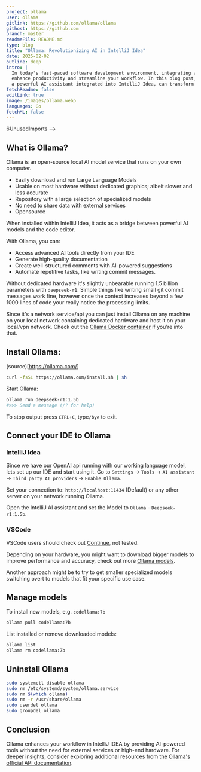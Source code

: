 ```yaml
---
project: ollama
user: ollama
gitlink: https://github.com/ollama/ollama
githost: https://github.com
branch: master
readmeFile: README.md
type: blog
title: "Ollama: Revolutionizing AI in IntelliJ Idea"
date: 2025-02-02
outline: deep
intro: |
  In today's fast-paced software development environment, integrating advanced AI tools like Ollama can significantly 
  enhance productivity and streamline your workflow. In this blog post, we'll explore how Ollama, 
  a powerful AI assistant integrated into IntelliJ Idea, can transform your coding experience.
fetchReadme: false
editLink: true
image: /images/ollama.webp
languages: Go
fetchML: false
---
```


<!--suppress CheckEmptyScriptTag, HtmlUnknownAttribute, ES6UnusedImports -->6UnusedImports -->
<script setup>
 import ArticleItem from '/components/ArticleItem.vue';
 import ArticleFooter from '/components/ArticleFooter.vue';
</script>
<ArticleItem :frontmatter="$frontmatter"/>

## What is Ollama?

Ollama is an open-source local AI model service that runs on your own computer.

- Easily download and run Large Language Models
- Usable on most hardware without dedicated graphics; albeit slower and less accurate
- Repository with a large selection of specialized models
- No need to share data with external services
- Opensource

When installed within IntelliJ Idea, it acts as a bridge between powerful AI models and the code editor.

With Ollama, you can:

- Access advanced AI tools directly from your IDE
- Generate high-quality documentation
- Create well-structured comments with AI-powered suggestions
- Automate repetitive tasks, like writing commit messages.

Without dedicated hardware it's slightly unbearable running 1.5 billion parameters with `deepseek-r1`.
Simple things like writing small git commit messages work fine, however once the context increases beyond a few 1000
lines
of code your really notice the processing limits.

Since it's a network service/api you can just install Ollama on any machine on your local network containing dedicated
hardware
and host it on your local/vpn network. Check out the [Ollama Docker container](https://hub.docker.com/r/ollama/ollama)
if you're into that.

## Install Ollama:

(source)[https://ollama.com/]

```bash
curl -fsSL https://ollama.com/install.sh | sh
```

Start Ollama:

```bash
ollama run deepseek-r1:1.5b
#>>> Send a message (/? for help)
```

To stop output press `CTRL+C`, type`/bye` to exit.

## Connect your IDE to Ollama

### IntelliJ Idea

Since we have our OpenAI api running with our working language model, lets set up our IDE and start using it.
Go to `Settings` → `Tools` → `AI assistant` → `Third party AI providers` → `Enable Ollama`.

Set your connection to: `http://localhost:11434`  (Default) or any other server on your network running Ollama.

Open the IntelliJ AI assistant and set the Model to `Ollama` - `Deepseek-r1:1.5b`.

### VSCode

VSCode users should check out [Continue](https://ollama.com/blog/continue-code-assistant), not tested.

Depending on your hardware, you might want to download bigger models to improve performance and accuracy,
check out more [Ollama models](https://ollama.com/search).

Another approach might be to try to get smaller specialized models switching overt to models that fit your specific use
case.

## Manage models

To install new models, e.g. `codellama:7b`

```bash
ollama pull codellama:7b
```

List installed or remove downloaded models:

```bash
ollama list
ollama rm codellama:7b
```

## Uninstall Ollama

```bash
sudo systemctl disable ollama
sudo rm /etc/systemd/system/ollama.service
sudo rm $(which ollama)
sudo rm -r /usr/share/ollama 
sudo userdel ollama 
sudo groupdel ollama
```

## Conclusion

Ollama enhances your workflow in IntelliJ IDEA by providing AI-powered tools without the need for external services or
high-end hardware. For deeper insights, consider exploring additional resources
from the [Ollama's official API documentation](https://github.com/ollama/ollama/blob/main/docs/api.md).
